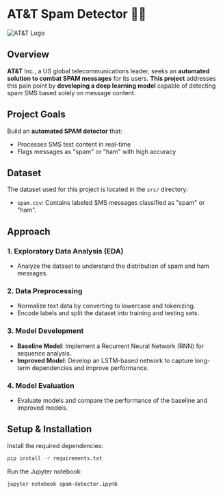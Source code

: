 # AT&T Spam Detector 🕵️‍♀️ 
![AT&T Logo](https://upload.wikimedia.org/wikipedia/fr/4/43/Logo_AT%26T.svg)

## Overview
**AT&T** Inc., a US global telecommunications leader, seeks an **automated solution to combat SPAM messages** for its users. **This project** addresses this pain point by **developing a deep learning model** capable of detecting spam SMS based solely on message content.

## Project Goals
Build an **automated SPAM detector** that:  
- Processes SMS text content in real-time  
- Flags messages as "spam" or "ham" with high accuracy  

## Dataset
The dataset used for this project is located in the `src/` directory:
- `spam.csv`: Contains labeled SMS messages classified as "spam" or "ham".

## Approach
### 1. Exploratory Data Analysis (EDA)
- Analyze the dataset to understand the distribution of spam and ham messages.

### 2. Data Preprocessing
- Normalize text data by converting to lowercase and tokenizing.
- Encode labels and split the dataset into training and testing sets.

### 3. Model Development
- **Baseline Model**: Implement a Recurrent Neural Network (RNN) for sequence analysis.
- **Improved Model**: Develop an LSTM-based network to capture long-term dependencies and improve performance.

### 4. Model Evaluation
- Evaluate models and compare the performance of the baseline and improved models.

## Setup & Installation

Install the required dependencies:
   ```sh
   pip install -r requirements.txt
   ```
Run the Jupyter notebook:
   ```sh
   jupyter notebook spam-detector.ipynb
   ```
